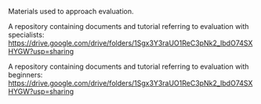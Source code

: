 Materials used to approach evaluation.

A repository containing documents and tutorial referring to evaluation with specialists:
https://drive.google.com/drive/folders/1Sgx3Y3raUO1ReC3pNk2_IbdO74SXHYGW?usp=sharing

A repository containing documents and tutorial referring to evaluation with beginners:
https://drive.google.com/drive/folders/1Sgx3Y3raUO1ReC3pNk2_IbdO74SXHYGW?usp=sharing
